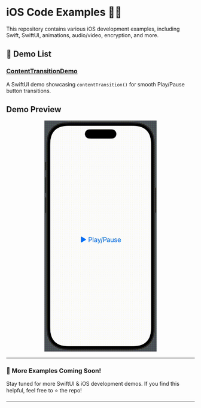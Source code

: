 # iOS Code Examples 📱💡

This repository contains various iOS development examples, including Swift, SwiftUI, animations, audio/video, encryption, and more.

## 📂 Demo List

### [ContentTransitionDemo](https://github.com/FoksWang/iOS-Code-Examples/tree/main/ContentTransitionDemo/ContentTransitionDemo)
A SwiftUI demo showcasing `contentTransition()` for smooth Play/Pause button transitions.

## Demo Preview
<p align="center">
    <img src="https://github.com/FoksWang/iOS-Code-Examples/blob/main/ContentTransitionDemo/ContentTransitionDemo/ContentTransitionDemo.gif" width="300">
</p>

---

### 📌 More Examples Coming Soon!

Stay tuned for more SwiftUI & iOS development demos. If you find this helpful, feel free to ⭐️ the repo!

---
